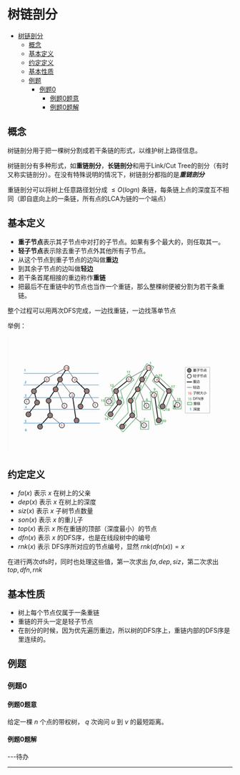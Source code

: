 # 树链剖分

- [树链剖分](#树链剖分)
  - [概念](#概念)
  - [基本定义](#基本定义)
  - [约定定义](#约定定义)
  - [基本性质](#基本性质)
  - [例题](#例题)
    - [例题0](#例题0)
      - [例题0题意](#例题0题意)
      - [例题0题解](#例题0题解)

## 概念

树链剖分用于把一棵树分割成若干条链的形式，以维护树上路径信息。

树链剖分有多种形式，如**重链剖分**，**长链剖分**和用于Link/Cut Tree的剖分（有时又称实链剖分）。在没有特殊说明的情况下，树链剖分都指的是***重链剖分***

重链剖分可以将树上任意路径划分成 $\le O(log n)$ 条链，每条链上点的深度互不相同（即自底向上的一条链，所有点的LCA为链的一个端点）

## 基本定义

- **重子节点**表示其子节点中对打的子节点。如果有多个最大的，则任取其一。
- **轻子节点**表示除去重子节点外其他所有子节点。
- 从这个节点到重子节点的边叫做**重边**
- 到其余子节点的边叫做**轻边**
- 若干条首尾相接的重边称作**重链**
- 把最后不在重链中的节点也当作一个重链，那么整棵树便被分割为若干条重链。

整个过程可以用两次DFS完成，一边找重链，一边找落单节点

举例：

![举例](image.png)

## 约定定义

- $fa(x)$ 表示 $x$ 在树上的父亲
- $dep(x)$ 表示 $x$ 在树上的深度
- $siz(x)$ 表示 $x$ 子树节点数量
- $son(x)$ 表示 $x$ 的重儿子
- $top(x)$ 表示 $x$ 所在重链的顶部（深度最小）的节点
- $dfn(x)$ 表示 $x$ 的DFS序，也是在线段树中的编号
- $rnk(x)$ 表示 DFS序所对应的节点编号，显然 $rnk(dfn(x)) = x$

在进行两次dfs时，同时也处理这些值，第一次求出 $fa, dep, siz$，第二次求出 $top, dfn, rnk$

## 基本性质

- 树上每个节点仅属于一条重链
- 重链的开头一定是轻子节点
- 在剖分的时候，因为优先遍历重边，所以树的DFS序上，重链内部的DFS序是里连续的。

## 例题

### 例题0

#### 例题0题意

给定一棵 $n$ 个点的带权树， $q$ 次询问 $u$ 到 $v$ 的最短距离。

#### 例题0题解

---待办

---
